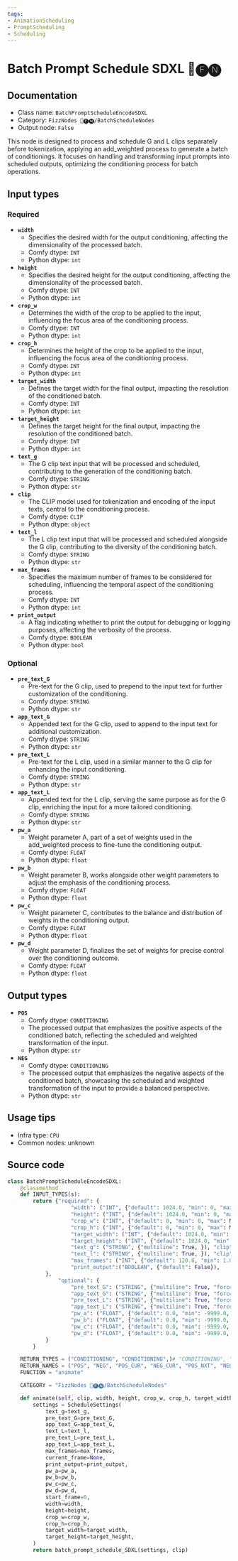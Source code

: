 ```yaml
---
tags:
- AnimationScheduling
- PromptScheduling
- Scheduling
---
```


# Batch Prompt Schedule SDXL 📅🅕🅝
## Documentation
- Class name: `BatchPromptScheduleEncodeSDXL`
- Category: `FizzNodes 📅🅕🅝/BatchScheduleNodes`
- Output node: `False`

This node is designed to process and schedule G and L clips separately before tokenization, applying an add_weighted process to generate a batch of conditionings. It focuses on handling and transforming input prompts into scheduled outputs, optimizing the conditioning process for batch operations.
## Input types
### Required
- **`width`**
    - Specifies the desired width for the output conditioning, affecting the dimensionality of the processed batch.
    - Comfy dtype: `INT`
    - Python dtype: `int`
- **`height`**
    - Specifies the desired height for the output conditioning, affecting the dimensionality of the processed batch.
    - Comfy dtype: `INT`
    - Python dtype: `int`
- **`crop_w`**
    - Determines the width of the crop to be applied to the input, influencing the focus area of the conditioning process.
    - Comfy dtype: `INT`
    - Python dtype: `int`
- **`crop_h`**
    - Determines the height of the crop to be applied to the input, influencing the focus area of the conditioning process.
    - Comfy dtype: `INT`
    - Python dtype: `int`
- **`target_width`**
    - Defines the target width for the final output, impacting the resolution of the conditioned batch.
    - Comfy dtype: `INT`
    - Python dtype: `int`
- **`target_height`**
    - Defines the target height for the final output, impacting the resolution of the conditioned batch.
    - Comfy dtype: `INT`
    - Python dtype: `int`
- **`text_g`**
    - The G clip text input that will be processed and scheduled, contributing to the generation of the conditioning batch.
    - Comfy dtype: `STRING`
    - Python dtype: `str`
- **`clip`**
    - The CLIP model used for tokenization and encoding of the input texts, central to the conditioning process.
    - Comfy dtype: `CLIP`
    - Python dtype: `object`
- **`text_l`**
    - The L clip text input that will be processed and scheduled alongside the G clip, contributing to the diversity of the conditioning batch.
    - Comfy dtype: `STRING`
    - Python dtype: `str`
- **`max_frames`**
    - Specifies the maximum number of frames to be considered for scheduling, influencing the temporal aspect of the conditioning process.
    - Comfy dtype: `INT`
    - Python dtype: `int`
- **`print_output`**
    - A flag indicating whether to print the output for debugging or logging purposes, affecting the verbosity of the process.
    - Comfy dtype: `BOOLEAN`
    - Python dtype: `bool`
### Optional
- **`pre_text_G`**
    - Pre-text for the G clip, used to prepend to the input text for further customization of the conditioning.
    - Comfy dtype: `STRING`
    - Python dtype: `str`
- **`app_text_G`**
    - Appended text for the G clip, used to append to the input text for additional customization.
    - Comfy dtype: `STRING`
    - Python dtype: `str`
- **`pre_text_L`**
    - Pre-text for the L clip, used in a similar manner to the G clip for enhancing the input conditioning.
    - Comfy dtype: `STRING`
    - Python dtype: `str`
- **`app_text_L`**
    - Appended text for the L clip, serving the same purpose as for the G clip, enriching the input for a more tailored conditioning.
    - Comfy dtype: `STRING`
    - Python dtype: `str`
- **`pw_a`**
    - Weight parameter A, part of a set of weights used in the add_weighted process to fine-tune the conditioning output.
    - Comfy dtype: `FLOAT`
    - Python dtype: `float`
- **`pw_b`**
    - Weight parameter B, works alongside other weight parameters to adjust the emphasis of the conditioning process.
    - Comfy dtype: `FLOAT`
    - Python dtype: `float`
- **`pw_c`**
    - Weight parameter C, contributes to the balance and distribution of weights in the conditioning output.
    - Comfy dtype: `FLOAT`
    - Python dtype: `float`
- **`pw_d`**
    - Weight parameter D, finalizes the set of weights for precise control over the conditioning outcome.
    - Comfy dtype: `FLOAT`
    - Python dtype: `float`
## Output types
- **`POS`**
    - Comfy dtype: `CONDITIONING`
    - The processed output that emphasizes the positive aspects of the conditioned batch, reflecting the scheduled and weighted transformation of the input.
    - Python dtype: `str`
- **`NEG`**
    - Comfy dtype: `CONDITIONING`
    - The processed output that emphasizes the negative aspects of the conditioned batch, showcasing the scheduled and weighted transformation of the input to provide a balanced perspective.
    - Python dtype: `str`
## Usage tips
- Infra type: `CPU`
- Common nodes: unknown


## Source code
```python
class BatchPromptScheduleEncodeSDXL:
    @classmethod
    def INPUT_TYPES(s):
        return {"required": {
                    "width": ("INT", {"default": 1024.0, "min": 0, "max": MAX_RESOLUTION}),
                    "height": ("INT", {"default": 1024.0, "min": 0, "max": MAX_RESOLUTION}),
                    "crop_w": ("INT", {"default": 0, "min": 0, "max": MAX_RESOLUTION}),
                    "crop_h": ("INT", {"default": 0, "min": 0, "max": MAX_RESOLUTION}),
                    "target_width": ("INT", {"default": 1024.0, "min": 0, "max": MAX_RESOLUTION}),
                    "target_height": ("INT", {"default": 1024.0, "min": 0, "max": MAX_RESOLUTION}),
                    "text_g": ("STRING", {"multiline": True, }), "clip": ("CLIP", ),
                    "text_l": ("STRING", {"multiline": True, }), "clip": ("CLIP", ),
                    "max_frames": ("INT", {"default": 120.0, "min": 1.0, "max": 999999.0, "step": 1.0}),
                    "print_output":("BOOLEAN", {"default": False}),
            },
                "optional": {
                    "pre_text_G": ("STRING", {"multiline": True, "forceInput": True}),
                    "app_text_G": ("STRING", {"multiline": True, "forceInput": True}),
                    "pre_text_L": ("STRING", {"multiline": True, "forceInput": True}),
                    "app_text_L": ("STRING", {"multiline": True, "forceInput": True}),
                    "pw_a": ("FLOAT", {"default": 0.0, "min": -9999.0, "max": 9999.0, "step": 0.1, "forceInput": True }),
                    "pw_b": ("FLOAT", {"default": 0.0, "min": -9999.0, "max": 9999.0, "step": 0.1, "forceInput": True }),
                    "pw_c": ("FLOAT", {"default": 0.0, "min": -9999.0, "max": 9999.0, "step": 0.1, "forceInput": True }),
                    "pw_d": ("FLOAT", {"default": 0.0, "min": -9999.0, "max": 9999.0, "step": 0.1, "forceInput": True }),
            }
        }

    RETURN_TYPES = ("CONDITIONING", "CONDITIONING",)# "CONDITIONING", "CONDITIONING", "CONDITIONING", "CONDITIONING",)
    RETURN_NAMES = ("POS", "NEG", "POS_CUR", "NEG_CUR", "POS_NXT", "NEG_NXT",)
    FUNCTION = "animate"

    CATEGORY = "FizzNodes 📅🅕🅝/BatchScheduleNodes"

    def animate(self, clip, width, height, crop_w, crop_h, target_width, target_height, text_g, text_l, app_text_G, app_text_L, pre_text_G, pre_text_L, max_frames, print_output, pw_a=0, pw_b=0, pw_c=0, pw_d=0):
        settings = ScheduleSettings(
            text_g=text_g,
            pre_text_G=pre_text_G,
            app_text_G=app_text_G,
            text_L=text_l,
            pre_text_L=pre_text_L,
            app_text_L=app_text_L,
            max_frames=max_frames,
            current_frame=None,
            print_output=print_output,
            pw_a=pw_a,
            pw_b=pw_b,
            pw_c=pw_c,
            pw_d=pw_d,
            start_frame=0,
            width=width,
            height=height,
            crop_w=crop_w,
            crop_h=crop_h,
            target_width=target_width,
            target_height=target_height,
        )
        return batch_prompt_schedule_SDXL(settings, clip)

```
